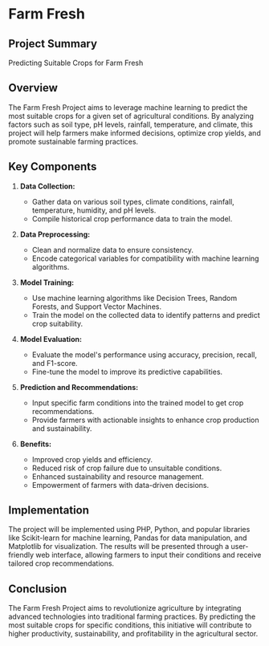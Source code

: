 # Farm Fresh

## Project Summary
Predicting Suitable Crops for Farm Fresh

## Overview
The Farm Fresh Project aims to leverage machine learning to predict the most suitable crops for a given set of agricultural conditions. By analyzing factors such as soil type, pH levels, rainfall, temperature, and climate, this project will help farmers make informed decisions, optimize crop yields, and promote sustainable farming practices.

## Key Components
1. **Data Collection:**
   - Gather data on various soil types, climate conditions, rainfall, temperature, humidity, and pH levels.
   - Compile historical crop performance data to train the model.

2. **Data Preprocessing:**
   - Clean and normalize data to ensure consistency.
   - Encode categorical variables for compatibility with machine learning algorithms.

3. **Model Training:**
   - Use machine learning algorithms like Decision Trees, Random Forests, and Support Vector Machines.
   - Train the model on the collected data to identify patterns and predict crop suitability.

4. **Model Evaluation:**
   - Evaluate the model's performance using accuracy, precision, recall, and F1-score.
   - Fine-tune the model to improve its predictive capabilities.

5. **Prediction and Recommendations:**
   - Input specific farm conditions into the trained model to get crop recommendations.
   - Provide farmers with actionable insights to enhance crop production and sustainability.

6. **Benefits:**
   - Improved crop yields and efficiency.
   - Reduced risk of crop failure due to unsuitable conditions.
   - Enhanced sustainability and resource management.
   - Empowerment of farmers with data-driven decisions.

## Implementation
The project will be implemented using PHP, Python, and popular libraries like Scikit-learn for machine learning, Pandas for data manipulation, and Matplotlib for visualization. The results will be presented through a user-friendly web interface, allowing farmers to input their conditions and receive tailored crop recommendations.

## Conclusion
The Farm Fresh Project aims to revolutionize agriculture by integrating advanced technologies into traditional farming practices. By predicting the most suitable crops for specific conditions, this initiative will contribute to higher productivity, sustainability, and profitability in the agricultural sector.
